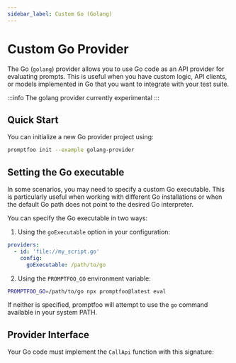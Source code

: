```yaml
---
sidebar_label: Custom Go (Golang)
---
```


# Custom Go Provider

The Go (`golang`) provider allows you to use Go code as an API provider for evaluating prompts. This is useful when you have custom logic, API clients, or models implemented in Go that you want to integrate with your test suite.

:::info
The golang provider currently experimental
:::

## Quick Start

You can initialize a new Go provider project using:

```sh
promptfoo init --example golang-provider
```

## Setting the Go executable

In some scenarios, you may need to specify a custom Go executable. This is particularly useful when working with different Go installations or when the default Go path does not point to the desired Go interpreter.

You can specify the Go executable in two ways:

1. Using the `goExecutable` option in your configuration:
```yaml
providers:
  - id: 'file://my_script.go'
    config:
      goExecutable: /path/to/go
```

2. Using the `PROMPTFOO_GO` environment variable:
```sh
PROMPTFOO_GO=/path/to/go npx promptfoo@latest eval
```

If neither is specified, promptfoo will attempt to use the `go` command available in your system PATH.

## Provider Interface

Your Go code must implement the `CallApi` function with this signature:

```